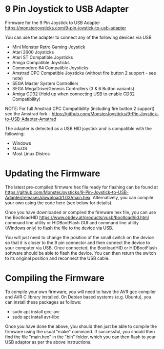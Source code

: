 # 9 Pin Joystick to USB Adapter
Firmware for the 9 Pin Joystick to USB Adapter https://monsterjoysticks.com/9-pin-joystick-to-usb-adapter

You can use the adapter to connect any of the following devices via USB
* Mini Monster Retro Gaming Joystick
* Atari 2600 Joysticks
* Atari ST Compatible Joysticks
* Amiga Compatible Joysticks
* Commodore 64 Compatible Joysticks
* Amstrad CPC Compatible Joysticks (without fire button 2 support - see note)
* SEGA Master System Controllers
* SEGA MegaDrive/Genesis Controllers (3 & 6 Button variants)
* Amiga CD32 (Hold up when connecting USB to enable CD32 Compatibility)

NOTE: For full Amstrad CPC Compatibility (including fire button 2 support) see the Amstrad fork - https://github.com/MonsterJoysticks/9-Pin-Joystick-to-USB-Adapter-Amstrad

The adapter is detected as a USB HID joystick and is compatible with the following:
* Windows
* MacOS
* Most Linux Distros

# Updating the Firmware
The latest pre-compiled firmware hex file ready for flashing can be found at https://github.com/MonsterJoysticks/9-Pin-Joystick-to-USB-Adapter/releases/download/1.03/main.hex. Alternatively, you can compile your own using the code here (see below for details).

Once you have downloaded or compiled the firmware hex file, you can use the BootloadHID <https://www.obdev.at/products/vusb/bootloadhid.html> command line utility or HIDBootFlash GUI and command line utility (Windows only) to flash the file to the device via USB. 

You will just need to change the position of the small switch on the device so that it is closer to the 9 pin connector and then connect the device to your computer via USB. Once connected, the BootloadHID or HIDBootFlash software should be able to flash the device. You can then return the switch to its original position and reconnect the USB cable.

# Compiling the Firmware
To compile your own firmware, you will need to have the AVR gcc compiler and AVR C library installed. On Debian based systems (e.g. Ubuntu), you can install these packages as follows:
* sudo apt install gcc-avr
* sudo apt install avr-libc

Once you have done the above, you should then just be able to compile the firmware using the usual "make" command. If successful, you should then find the file "main.hex" in the "bin" folder, which you can then flash to your USB adaptor as per the above instructions.